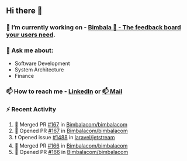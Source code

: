 ## Hi there 👋

<!--
**l-alexandrov/l-alexandrov** is a ✨ _special_ ✨ repository because its `README.md` (this file) appears on your GitHub profile.

Here are some ideas to get you started:

- 🔭 I’m currently working on ...
- 🌱 I’m currently learning ...
- 👯 I’m looking to collaborate on ...
- 🤔 I’m looking for help with ...
- 💬 Ask me about ...
- 📫 How to reach me: ...
- 😄 Pronouns: ...
- ⚡ Fun fact: ...
-->

### 🔭 I’m currently working on - [Bimbala 🚀 - The feedback board your users need](https://bimbala.com).

### 💬 Ask me about:
  - Software Development
  - System Architecture
  - Finance

### 📫 How to reach me - [LinkedIn](https://www.linkedin.com/in/l-alexandrov/) or [📫 Mail](mailto:luboslavaleksandrov@gmail.com)

### :zap: Recent Activity

<!--START_SECTION:activity-->
1. 🎉 Merged PR [#167](https://github.com/Bimbalacom/bimbalacom/pull/167) in [Bimbalacom/bimbalacom](https://github.com/Bimbalacom/bimbalacom)
2. 💪 Opened PR [#167](https://github.com/Bimbalacom/bimbalacom/pull/167) in [Bimbalacom/bimbalacom](https://github.com/Bimbalacom/bimbalacom)
3. ❗ Opened issue [#1488](https://github.com/laravel/jetstream/issues/1488) in [laravel/jetstream](https://github.com/laravel/jetstream)
4. 🎉 Merged PR [#166](https://github.com/Bimbalacom/bimbalacom/pull/166) in [Bimbalacom/bimbalacom](https://github.com/Bimbalacom/bimbalacom)
5. 💪 Opened PR [#166](https://github.com/Bimbalacom/bimbalacom/pull/166) in [Bimbalacom/bimbalacom](https://github.com/Bimbalacom/bimbalacom)
<!--END_SECTION:activity-->
